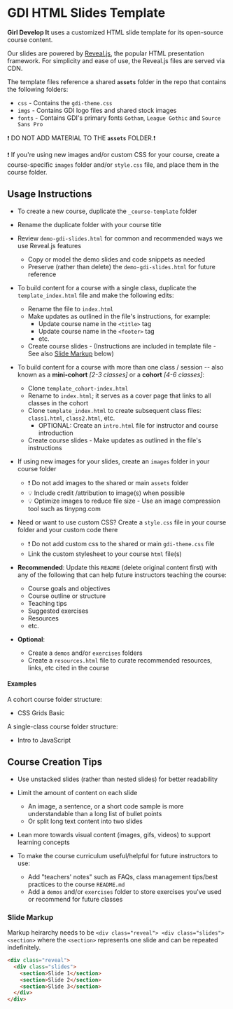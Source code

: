 # GDI HTML Slides Template

**Girl Develop It** uses a customized HTML slide template for its open-source course content.

Our slides are powered by [Reveal.js](https://revealjs.com/), the popular HTML presentation framework. For simplicity and ease of use, the Reveal.js files are served via CDN.

The template files reference a shared **`assets`** folder in the repo that contains the following folders:

- `css` - Contains the `gdi-theme.css`
- `imgs` - Contains GDI logo files and shared stock images
- `fonts` - Contains GDI's primary fonts `Gotham`, `League Gothic` and `Source Sans Pro`

:exclamation: DO NOT ADD MATERIAL TO THE **`assets`** FOLDER.:exclamation:

:exclamation: If you're using new images and/or custom CSS for your course, create a course-specific `images` folder and/or `style.css` file, and place them in the course folder.

## Usage Instructions

- To create a new course, duplicate the `_course-template` folder
  <br/>

- Rename the duplicate folder with your course title
  <br/>

- Review `demo-gdi-slides.html` for common and recommended ways we use Reveal.js features

  - Copy or model the demo slides and code snippets as needed
  - Preserve (rather than delete) the `demo-gdi-slides.html` for future reference
    <br/>

- To build content for a course with a single class, duplicate the `template_index.html` file and make the following edits:

  - Rename the file to `index.html`
  - Make updates as outlined in the file's instructions, for example:
    - Update course name in the `<title>` tag
    - Update course name in the `<footer>` tag
    - etc.
  - Create course slides - (Instructions are included in template file - See also [Slide Markup](#slide-markup) below)
    <br/>

- To build content for a course with more than one class / session -- also known as a **mini-cohort** _[2-3 classes]_ or a **cohort** _[4-6 classes]_:

  - Clone `template_cohort-index.html`
  - Rename to `index.html`; it serves as a cover page that links to all classes in the cohort
  - Clone `template_index.html` to create subsequent class files: `class1.html`, `class2.html`, etc.
    - OPTIONAL: Create an `intro.html` file for instructor and course introduction
  - Create course slides - Make updates as outlined in the file's instructions
    <br/>

- If using new images for your slides, create an `images` folder in your course folder

  - :exclamation: Do not add images to the shared or main `assets` folder
  - :bulb: Include credit /attribution to image(s) when possible
  - :bulb: Optimize images to reduce file size - Use an image compression tool such as tinypng.com
    <br/>

- Need or want to use custom CSS? Create a `style.css` file in your course folder and your custom code there

  - :exclamation: Do not add custom css to the shared or main `gdi-theme.css` file
  - Link the custom stylesheet to your course `html` file(s)
    <br/>

- **Recommended**: Update this `README` (delete original content first) with any of the following that can help future instructors teaching the course:

  - Course goals and objectives
  - Course outline or structure
  - Teaching tips
  - Suggested exercises
  - Resources
  - etc.

- **Optional**:
  - Create a `demos` and/or `exercises` folders
  - Create a `resources.html` file to curate recommended resources, links, etc cited in the course

#### Examples

A cohort course folder structure:

- CSS Grids Basic

A single-class course folder structure:

- Intro to JavaScript

## Course Creation Tips

- Use unstacked slides (rather than nested slides) for better readability

- Limit the amount of content on each slide

  - An image, a sentence, or a short code sample is more understandable than a long list of bullet points
  - Or split long text content into two slides

- Lean more towards visual content (images, gifs, videos) to support learning concepts

- To make the course curriculum useful/helpful for future instructors to use:

  - Add "teachers' notes" such as FAQs, class management tips/best practices to the course `README.md`
  - Add a `demos` and/or `exercises` folder to store exercises you've used or recommend for future classes

### Slide Markup

Markup heirarchy needs to be `<div class="reveal"> <div class="slides"> <section>` where the `<section>` represents one slide and can be repeated indefinitely.

```html
<div class="reveal">
  <div class="slides">
    <section>Slide 1</section>
    <section>Slide 2</section>
    <section>Slide 3</section>
  </div>
</div>
```
